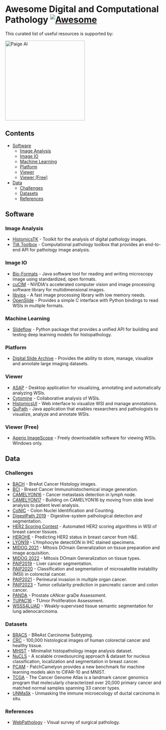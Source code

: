 # Awesome Digital and Computational Pathology [![Awesome](https://awesome.re/badge.svg)](https://awesome.re)

This curated list of useful resources is supported by:

<picture>
  <source media="(prefers-color-scheme: dark)" srcset="https://paige.ai/wp-content/uploads/2021/12/logo-white.svg">
  <source media="(prefers-color-scheme: light)" srcset="https://paige.ai/wp-content/uploads/2021/12/logo-black.svg">
  <img alt="Paige AI" src="https://paige.ai/wp-content/uploads/2021/12/logo-black.svg" width="256">
</picture>

## Contents

- [Software](#software)
  - [Image Analysis](#image-analysis)
  - [Image IO](#image-io)
  - [Machine Learning](#machine-learning)
  - [Platform](#platform)
  - [Viewer](#viewer)
  - [Viewer (Free)](#viewer-free)
- [Data](#data)
  - [Challenges](#challenges)
  - [Datasets](#datasets)
  - [References](#references)

## Software

### Image Analysis

- [HistomicsTK](https://github.com/DigitalSlideArchive/HistomicsTK/) - Toolkit for the analysis of digital pathology images.
- [TIA Toolbox](https://github.com/TissueImageAnalytics/tiatoolbox/) - Computational pathology toolbox that provides an end-to-end API for pathology image analysis.

### Image IO

- [Bio-Formats](https://github.com/ome/bioformats/) - Java software tool for reading and writing microscopy image using standardized, open formats.
- [cuCIM](https://github.com/rapidsai/cucim/) - NVIDIA's accelerated computer vision and image processing software library for multidimensional images.
- [libvips](https://www.libvips.org/) - A fast image processing library with low memory needs.
- [OpenSlide](https://openslide.org/) - Provides a simple C interface with Python bindings to read WSIs in multiple formats.

### Machine Learning

- [Slideflow](https://slideflow.dev/) - Python package that provides a unified API for building and testing deep learning models for histopathology.

### Platform

- [Digital Slide Archive](https://digitalslidearchive.github.io/digital_slide_archive/) - Provides the ability to store, manage, visualize and annotate large imaging datasets.

### Viewer

- [ASAP](https://computationalpathologygroup.github.io/ASAP/) - Desktop application for visualizing, annotating and automatically analyzing WSIs.
- [Cytomine](https://doc.cytomine.org/) - Collaborative analysis of WSIs.
- [HistomicsUI](https://github.com/DigitalSlideArchive/HistomicsUI/) - Web interface to visualize WSI and manage annotations.
- [QuPath](https://qupath.github.io/) - Java application that enables researchers and pathologists to visualize, analyze and annotate WSIs.

### Viewer (Free)

- [Aperio ImageScope](https://www.leicabiosystems.com/en-ca/digital-pathology/manage/aperio-imagescope/) - Freely downloadable software for viewing WSIs. Windows only.

## Data

### Challenges

- [BACH](https://iciar2018-challenge.grand-challenge.org/) - BreAst Cancer Histology images.
- [BCI](https://bci.grand-challenge.org/) - Breast Cancer Immunohistochemical image generation.
- [CAMELYON16](https://camelyon16.grand-challenge.org/) - Cancer metastasis detection in lymph node.
- [CAMELYON17](https://camelyon17.grand-challenge.org/) - Building on CAMELYON16 by moving from slide level analysis to patient level analysis.
- [CoNIC](https://conic-challenge.grand-challenge.org/) - Colon Nuclei Identification and Counting.
- [DigestPath 2019](https://digestpath2019.grand-challenge.org/) - Digestive-system pathological detection and segmentation.
- [HER2 Scoring Contest](https://warwick.ac.uk/fac/cross_fac/tia/data/her2contest/) - Automated HER2 scoring algorithms in WSI of breast cancer tissues.
- [HEROHE](https://ecdp2020.grand-challenge.org/) - Predicting HER2 status in breast cancer from H&E.
- [LYON19](https://lyon19.grand-challenge.org/) - LYmphocyte detectiON in IHC stained specimens.
- [MIDOG 2021](https://imig.science/midog2021/) - MItosis DOmain Generalization on tissue preparation and image acquisition.
- [MIDOG 2022](https://imig.science/midog/) - MItosis DOmain Generalization on tissue types.
- [PAIP2019](https://paip2019.grand-challenge.org/) - Liver cancer segmentation.
- [PAIP2020](https://paip2020.grand-challenge.org/) - Classification and segmentation of microsatellite instability (MSI) in colorectal cancer.
- [PAIP2021](https://paip2021.grand-challenge.org/) - Perineural invasion in multiple organ cancer.
- [PAIP2023](https://2023paip.grand-challenge.org/) - Tumor cellularity prediction in pancreatic cancer and colon cancer.
- [PANDA](https://www.kaggle.com/competitions/prostate-cancer-grade-assessment/) - Prostate cANcer graDe Assessment.
- [TUPAC16](https://tupac.grand-challenge.org/) - TUmor Proliferation Assessment.
- [WSSS4LUAD](https://wsss4luad.grand-challenge.org/) - Weakly-supervised tissue semantic segmentation for lung adenocarcinoma.

### Datasets

- [BRACS](https://www.bracs.icar.cnr.it/) - BReAst Carcinoma Subtyping.
- [CRC](https://zenodo.org/record/1214456/) - 100,000 histological images of human colorectal cancer and healthy tissue.
- [MHIST](https://bmirds.github.io/MHIST/) - Minimalist histopathology image analysis dataset.
- [NuCLS](https://sites.google.com/view/nucls/home/) - A scalable crowdsourcing approach & dataset for nucleus classification, localization and segmentation in breast cancer.
- [PCAM](https://github.com/basveeling/pcam/) - PatchCamelyon provides a new benchmark for machine learning models akin to CIFAR-10 and MNIST.
- [TCGA](https://www.cancer.gov/ccg/research/genome-sequencing/tcga/) - The Cancer Genome Atlas is a landmark cancer genomics program that molecularly characterized over 20,000 primary cancer and matched normal samples spanning 33 cancer types.
- [UNMaSk](https://github.com/pathdata/UNMaSk/) - Unmasking the immune microecology of ductal carcinoma in situ.

### References

- [WebPathology](https://www.webpathology.com/) - Visual survey of surgical pathology.
